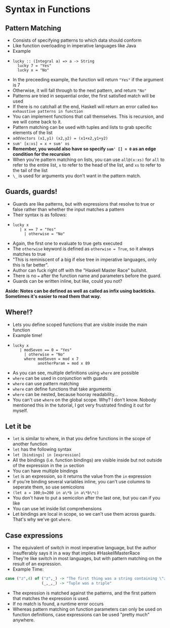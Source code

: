 # Syntax in Functions

## Pattern Matching
* Consists of specifying patterns to which data should conform
* Like function overloading in imperative languages like Java
* Example
 * ```
   lucky :: (Integral a) => a -> String
	 lucky 7 = "Yes"
	 lucky x = "No"
   ```
 * In the preceeding example, the function will return `"Yes"` if the argument is 7
 * Otherwise, it will fall through to the next pattern, and return `"No"`
* Patterns are tried in sequential order, the first satisfied match will be used
* If there is no catchall at the end, Haskell will return an error called `Non exhaustive patterns in function`
* You can implement functions that call themselves. This is recursion, and we will come back to it.
* Pattern matching can be used with tuples and lists to grab specific elements of the list
 * `addVectors (x1,y1) (x2,y2) = (x1+x2,y1+y2)`
 * `sum' [x:xs] = x + sum' xs`
  * __Remember, you would also have so specify `sum' [] = 0` as an edge condition for the recursion__
 * When you're pattern matching on lists, you can use `all@(x:xs)` for `all` to refer to the entire list, `x` to refer to the head of the list, and `xs` to refer to the tail of the list
* `\_` is used for arguments you don't want in the pattern match.

## Guards, guards!
* Guards are like patterns, but with expressions that resolve to true or false rather than whether the input matches a pattern
* Their syntax is as follows:
 * ```
   lucky x
	  | x == 7 = "Yes"
		| otherwise = "No"
	 ```
* Again, the first one to evaluate to true gets executed
* The `otherwise` keyword is defined as `otherwise = True`, so it always matches to true
* "This is reminiscent of a big if else tree in imperative languages, only this is far better".
 * Author can fuck right off with the "Haskell Master Race" bullshit.
* There is no `=` after the function name and parameters before the guard.
* Guards can be written inline, but like, could you not?

__Aside: Notes can be defined as well as called as infix using backticks. Sometimes it's easier to read them that way.__

## Where!?
* Lets you define scoped functions that are visible inside the main function
* Example time!
 * ```
   lucky x
	  | modSeven == 0 = "Yes"
		| otherwise = "No"
		where modSeven = mod x 7
		      anotherParam = mod x 89
	 ```
 * As you can see, multiple definitions using `where` are possible
* `where` can be used in conjunction with guards
* `where` can use pattern matching
* `where` can define functions that take arguments
* `where` can be nested, because hooray readability...
* You can't use `where` on the global scope. Why? I don't know. Nobody mentioned this in the tutorial, I got very frustrated finding it out for myself.
## Let it be
* `let` is similar to where, in that you define functions in the scope of another function
* `let` has the following syntax
 * `let [bindings] in [expression]`
* All the bindings (i.e. function bindings) are visible inside but not outside of the expression in the `in` section
* You can have multiple bindings
* `let` is an expression, so it returns the value from the `in` expression
* if you're binding several variables inline, you can't use columns to seperate them, so use semicolons
 * `(let a = 100;b=200 in a\*b in a\*b\*c)`
 * You don't have to put a semicolon after the last one, but you can if you like
* You can use let inside list comprehensions
* Let bindings are local in scope, so we can't use them across guards. That's why we've got `where`.

## Case expressions
* The equivalent of switch in most imperative language, but the author insufferably says it in a way that implies \#HaskellMasterRace
* They're like switch in most languages, but with pattern matching on the result of an expression.
* Example Time:
```haskell
case ("z",4) of ("z",_) -> "The first thing was a string containing \"z\""
                (_,_,_) -> "Tuple was a triple"
```
* The expression is matched against the patterns, and the first pattern that matches the expression is used.
* If no match is found, a runtime error occurs
* Whereas pattern matching on function parameters can only be used on function definitions, case expressions can be used "pretty much" anywhere.

